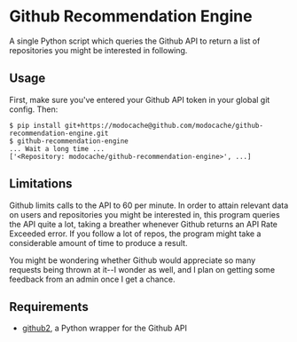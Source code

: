 # Github Recommendation Engine

A single Python script which queries the Github API
to return a list of repositories you might be interested
in following.

## Usage

First, make sure you've entered your Github API token in
your global git config. Then:

    $ pip install git+https://modocache@github.com/modocache/github-recommendation-engine.git
    $ github-recommendation-engine
    ... Wait a long time ...
    ['<Repository: modocache/github-recommendation-engine>', ...]

## Limitations

Github limits calls to the API to 60 per minute. In order to
attain relevant data on users and repositories you might be
interested in, this program queries the API quite a lot, taking
a breather whenever Github returns an API Rate Exceeded error.
If you follow a lot of repos, the program might take a considerable
amount of time to produce a result.

You might be wondering whether Github would appreciate so many
requests being thrown at it--I wonder as well, and I plan on
getting some feedback from an admin once I get a chance.

## Requirements

- [github2](https://github.com/ask/python-github2), a Python wrapper for the Github API

